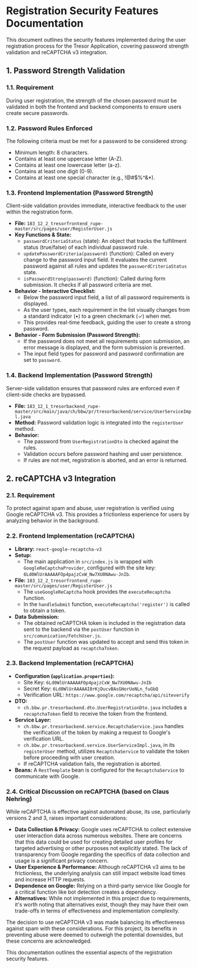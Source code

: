 # Registration Security Features Documentation

This document outlines the security features implemented during the user registration process for the Tresor Application, covering password strength validation and reCAPTCHA v3 integration.

## 1. Password Strength Validation

### 1.1. Requirement

During user registration, the strength of the chosen password must be validated in both the frontend and backend components to ensure users create secure passwords.

### 1.2. Password Rules Enforced

The following criteria must be met for a password to be considered strong:
-   Minimum length: 8 characters.
-   Contains at least one uppercase letter (A-Z).
-   Contains at least one lowercase letter (a-z).
-   Contains at least one digit (0-9).
-   Contains at least one special character (e.g., !@#$%^&*).

### 1.3. Frontend Implementation (Password Strength)

Client-side validation provides immediate, interactive feedback to the user within the registration form.

-   **File:** `183_12_2_tresorfrontend_rupe-master/src/pages/user/RegisterUser.js`
-   **Key Functions & State:**
    -   `passwordCriteriaStatus` (state): An object that tracks the fulfillment status (true/false) of each individual password rule.
    -   `updatePasswordCriteria(password)` (function): Called on every change to the password input field. It evaluates the current password against all rules and updates the `passwordCriteriaStatus` state.
    -   `isPasswordStrong(password)` (function): Called during form submission. It checks if all password criteria are met.
-   **Behavior - Interactive Checklist:**
    -   Below the password input field, a list of all password requirements is displayed.
    -   As the user types, each requirement in the list visually changes from a standard indicator (•) to a green checkmark (✓) when met.
    -   This provides real-time feedback, guiding the user to create a strong password.
-   **Behavior - Form Submission (Password Strength):**
    -   If the password does not meet all requirements upon submission, an error message is displayed, and the form submission is prevented.
    -   The input field types for password and password confirmation are set to `password`.

### 1.4. Backend Implementation (Password Strength)

Server-side validation ensures that password rules are enforced even if client-side checks are bypassed.

-   **File:** `183_12_1_tresorbackend_rupe-master/src/main/java/ch/bbw/pr/tresorbackend/service/UserServiceImpl.java`
-   **Method:** Password validation logic is integrated into the `registerUser` method.
-   **Behavior:**
    -   The password from `UserRegistrationDto` is checked against the rules.
    -   Validation occurs before password hashing and user persistence.
    -   If rules are not met, registration is aborted, and an error is returned.

## 2. reCAPTCHA v3 Integration

### 2.1. Requirement

To protect against spam and abuse, user registration is verified using Google reCAPTCHA v3. This provides a frictionless experience for users by analyzing behavior in the background.

### 2.2. Frontend Implementation (reCAPTCHA)

-   **Library:** `react-google-recaptcha-v3`
-   **Setup:**
    -   The main application in `src/index.js` is wrapped with `GoogleReCaptchaProvider`, configured with the site key: `6Ld0WlUrAAAAAFOp4pajzCxW_Nw7XU0NAwu-JnIb`.
-   **File:** `183_12_2_tresorfrontend_rupe-master/src/pages/user/RegisterUser.js`
    -   The `useGoogleReCaptcha` hook provides the `executeRecaptcha` function.
    -   In the `handleSubmit` function, `executeRecaptcha('register')` is called to obtain a token.
-   **Data Submission:**
    -   The obtained reCAPTCHA token is included in the registration data sent to the backend via the `postUser` function in `src/comunication/FetchUser.js`.
    -   The `postUser` function was updated to accept and send this token in the request payload as `recaptchaToken`.

### 2.3. Backend Implementation (reCAPTCHA)

-   **Configuration (`application.properties`):**
    -   Site Key: `6Ld0WlUrAAAAAFOp4pajzCxW_Nw7XU0NAwu-JnIb`
    -   Secret Key: `6Ld0WlUrAAAAAI0rKjDucvBAsGHorUoNLn_fuGbQ`
    -   Verification URL: `https://www.google.com/recaptcha/api/siteverify`
-   **DTO:**
    -   `ch.bbw.pr.tresorbackend.dto.UserRegistrationDto.java` includes a `recaptchaToken` field to receive the token from the frontend.
-   **Service Layer:**
    -   `ch.bbw.pr.tresorbackend.service.RecaptchaService.java` handles the verification of the token by making a request to Google's verification URL.
    -   `ch.bbw.pr.tresorbackend.service.UserServiceImpl.java`, in its `registerUser` method, utilizes `RecaptchaService` to validate the token before proceeding with user creation.
    -   If reCAPTCHA validation fails, the registration is aborted.
-   **Beans:** A `RestTemplate` bean is configured for the `RecaptchaService` to communicate with Google.

### 2.4. Critical Discussion on reCAPTCHA (based on Claus Nehring)

While reCAPTCHA is effective against automated abuse, its use, particularly versions 2 and 3, raises important considerations:

-   **Data Collection & Privacy:** Google uses reCAPTCHA to collect extensive user interaction data across numerous websites. There are concerns that this data could be used for creating detailed user profiles for targeted advertising or other purposes not explicitly stated. The lack of transparency from Google regarding the specifics of data collection and usage is a significant privacy concern.
-   **User Experience & Performance:** Although reCAPTCHA v3 aims to be frictionless, the underlying analysis can still impact website load times and increase HTTP requests.
-   **Dependence on Google:** Relying on a third-party service like Google for a critical function like bot detection creates a dependency.
-   **Alternatives:** While not implemented in this project due to requirements, it's worth noting that alternatives exist, though they may have their own trade-offs in terms of effectiveness and implementation complexity.

The decision to use reCAPTCHA v3 was made balancing its effectiveness against spam with these considerations. For this project, its benefits in preventing abuse were deemed to outweigh the potential downsides, but these concerns are acknowledged.

This documentation outlines the essential aspects of the registration security features.
